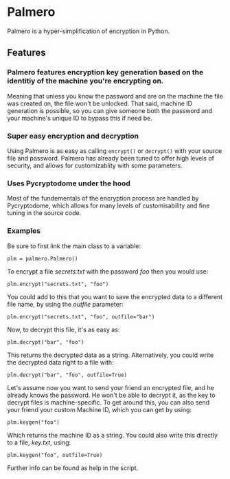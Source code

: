 # Palmero
Palmero is a hyper-simplification of encryption in Python.

## Features

### Palmero features encryption key generation based on the identitiy of the machine you're encrypting on.
Meaning that unless you know the password and are on the machine the file was created on, the file won't be unlocked. That said, machine ID generation is possible, so you can give someone both the password and your machine's unique ID to bypass this if need be.

### Super easy encryption and decryption
Using Palmero is as easy as calling ```encrypt()``` or ```decrypt()``` with your source file and password. Palmero has already been tuned to offer high levels of security, and allows for customizablity with some parameters.

### Uses Pycryptodome under the hood
Most of the fundementals of the encryption process are handled by Pycryptodome, which allows for many levels of customisability and fine tuning in the source code. 

### Examples

Be sure to first link the main class to a variable:  
```
plm = palmero.Palmero()
```

To encrypt a file _secrets.txt_ with the password _foo_ then you would use:   
```
plm.encrypt("secrets.txt", "foo")
```
You could add to this that you want to save the encrypted data to a different file name, by using the _outfile_ parameter:  
```
plm.encrypt("secrets.txt", "foo", outfile="bar")
```
Now, to decrypt this file, it's as easy as:  
```
plm.decrypt("bar", "foo")
```
This returns the decrypted data as a string. Alternatively, you could write the decrypted data right to a file with:  
```
plm.decrypt("bar", "foo", outfile=True)
```
Let's assume now you want to send your friend an encrypted file, and he already knows the password. He won't be able to decrypt it, as the key to decrypt files is machine-specific. To get around this, you can also send your friend your custom Machine ID, which you can get by using:  
```
plm.keygen("foo")
```
Which returns the machine ID as a string. You could also write this directly to a file, _key.txt_, using:  
```
plm.keygen("foo", outfile=True)
```
Further info can be found as help in the script. 
